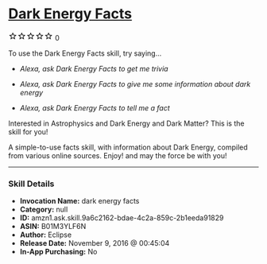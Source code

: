 # [Dark Energy Facts](http://alexa.amazon.com/#skills/amzn1.ask.skill.9a6c2162-bdae-4c2a-859c-2b1eeda91829)
![0 stars](../../images/ic_star_border_black_18dp_1x.png)![0 stars](../../images/ic_star_border_black_18dp_1x.png)![0 stars](../../images/ic_star_border_black_18dp_1x.png)![0 stars](../../images/ic_star_border_black_18dp_1x.png)![0 stars](../../images/ic_star_border_black_18dp_1x.png) 0

To use the Dark Energy Facts skill, try saying...

* *Alexa, ask Dark Energy Facts to get me trivia*

* *Alexa, ask Dark Energy Facts to give me some information about dark energy*

* *Alexa, ask Dark Energy Facts to tell me a fact*

Interested in Astrophysics and Dark Energy and Dark Matter?
This is the skill for you!

A simple-to-use facts skill, with information about Dark Energy, compiled from various online sources.
Enjoy! and may the force be with you!

***

### Skill Details

* **Invocation Name:** dark energy facts
* **Category:** null
* **ID:** amzn1.ask.skill.9a6c2162-bdae-4c2a-859c-2b1eeda91829
* **ASIN:** B01M3YLF6N
* **Author:** Eclipse
* **Release Date:** November 9, 2016 @ 00:45:04
* **In-App Purchasing:** No
